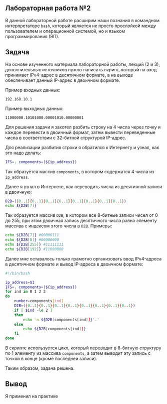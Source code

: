 ## Лабораторная работа №2

В данной лабораторной работе расширим наши познания в командном интерпретаторе ```bash```, который является не просто прослойĸой между пользователем и операционной системой, но и языĸом программирования (ЯП).

## Задача

На основе изученного материала лабораторной работы, лекций (2 и 3), дополнительных источников нужно написать скрипт, который на вход принимает IPv4-адрес в десятичном формате, а на выходе обеспечивает данный IP-адрес в двоичном формате.

Пример входных данных:

```192.168.10.1```

Пример выходныx данных:

```11000000.10101000.00001010.00000001```

Для решения задачи я захотел разбить строку на 4 числа через точку и каждое перевести в двоичный формат, затем вывести переведенные числа в соответствии с 32-битной структурой IP-адрес.

Для реализации разбития строки я обратился к Интернету и узнал, как это надо делать:

```bash
IFS=. components=(${ip_address})
```

Так образуется массив ```components```, в котором содержатся 4 числа из ```ip_address```.

Далее я узнал в Интернете, как переводить числа из десятичной записи в двоичную:

```bash
D2B=({0..1}{0..1}{0..1}{0..1}{0..1}{0..1}{0..1}{0..1})
echo ${D2B[7]}
```

Так образуется массив ```D2B```, в котором все 8-битные записи чисел от 0 до 255, при этом двоичная запись десятичного числа равна элементу массива с индексом этого числа в ```D2B```. Примеры:

```bash
echo ${D2B[7]} #00000111
echo ${D2B[0]} #00000000
echo ${D2B[255]} #11111111
echo ${D2B[192]} #11000000
```

Далее мне оставалось только грамотно организовать ввод IPv4-адреса в десятичном формате и вывод IP-адреса в двоичном формате:

```bash
#!/bin/bash

ip_address=$1
IFS=. components=(${ip_address})
for ind in 0 1 2 3
do
	number=components[ind]
	D2B=({0..1}{0..1}{0..1}{0..1}{0..1}{0..1}{0..1}{0..1})
	if [ $ind -le 2 ]
	then
		echo -n ${D2B[components[ind]]}'.'
	else
		echo ${D2B[components[ind]]}
	fi
done
```

В скрипте используется цикл, который переводит в 8-битную структуру по 1 элементу из массива ```components```, а затем выводит эту запись с точкой в конце (кроме последней записи).

Таким образом, задача решена.

## Вывод

Я применил на практике  
